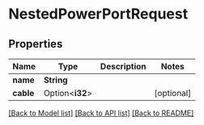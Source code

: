 # NestedPowerPortRequest

## Properties

Name | Type | Description | Notes
------------ | ------------- | ------------- | -------------
**name** | **String** |  | 
**cable** | Option<**i32**> |  | [optional]

[[Back to Model list]](../README.md#documentation-for-models) [[Back to API list]](../README.md#documentation-for-api-endpoints) [[Back to README]](../README.md)


